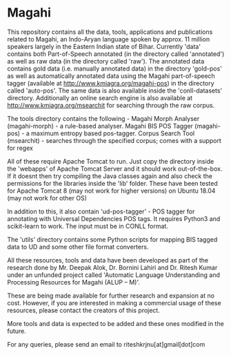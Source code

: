 # Magahi

This repository contains all the data, tools, applications and publications related to Magahi, an Indo-Aryan language spoken by approx. 11 million speakers largely in the Eastern Indian state of Bihar. Currently 'data' contains both Part-of-Speech annotated (in the directory called 'annotated') as well as raw data (in the directory called 'raw'). The annotated data contains gold data (i.e. manually annotated data) in the directory 'gold-pos' as well as automatically annotated data using the Magahi part-of-speech tagger (available at http://www.kmiagra.org/magahi-pos) in the directory called 'auto-pos'. The same data is also available inside the 'conll-datasets' directory. Additionally an online search engine is also available at http://www.kmiagra.org/msearchit for searching through the raw corpus.

The tools directory contains the following -
Magahi Morph Analyser (magahi-morph) - a rule-based analyser. 
Magahi BIS POS Tagger (magahi-pos) - a maximum entropy based pos-tagger.
Corpus Search Tool (msearchit) - searches through the specified corpus; comes with a support for regex

All of these require Apache Tomcat to run. Just copy the directory inside the 'webapps' of Apache Tomcat Server and it should work out-of-the-box. If it doesnt then try compiling the Java classes again and also check the permissions for the libraries inside the 'lib' folder. These have been tested for Apache Tomcat 8 (may not work for higher versions) on Ubuntu 18.04 (may not work for other OS)

In addition to this, it also contain 'ud-pos-tagger' - POS tagger for annotating with Universal Dependencies POS tags. It requires Python3 and scikit-learn to work. The input must be in CONLL format.

The 'utils' directory contains some Python scripts for mapping BIS tagged data to UD and some other file format converters.

All these resources, tools and data have been developed as part of the research done by Mr. Deepak Alok, Dr. Bornini Lahiri and Dr. Ritesh Kumar under an unfunded project called 'Automatic Language Understanding and Processing Resources for Magahi (ALUP – M)'.

These are being made available for further research and expansion at no cost. However, if you are interested in making a commercial usage of these resources, please contact the creators of this project.

More tools and data is expected to be added and these ones modified in the future.


For any queries, please send an email to riteshkrjnu[at]gmail[dot]com
